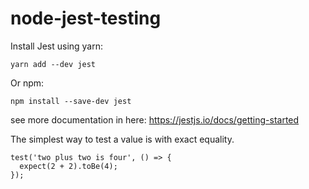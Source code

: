 # node-jest-testing

Install Jest using yarn:

`yarn add --dev jest`

Or npm:

`npm install --save-dev jest`

see more documentation in here: https://jestjs.io/docs/getting-started

The simplest way to test a value is with exact equality.

```
test('two plus two is four', () => {
  expect(2 + 2).toBe(4);
});
```